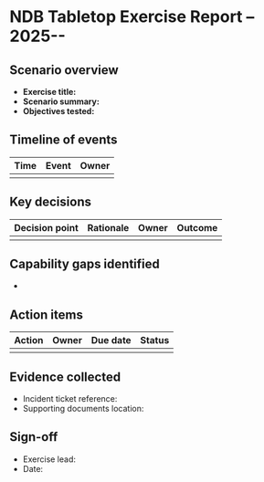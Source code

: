 # NDB Tabletop Exercise Report – 2025-__-__

## Scenario overview
- **Exercise title:**
- **Scenario summary:**
- **Objectives tested:**

## Timeline of events
| Time | Event | Owner |
| --- | --- | --- |
|  |  |  |

## Key decisions
| Decision point | Rationale | Owner | Outcome |
| --- | --- | --- | --- |
|  |  |  |  |

## Capability gaps identified
- 

## Action items
| Action | Owner | Due date | Status |
| --- | --- | --- | --- |
|  |  |  |  |

## Evidence collected
- Incident ticket reference:
- Supporting documents location:

## Sign-off
- Exercise lead:
- Date:
